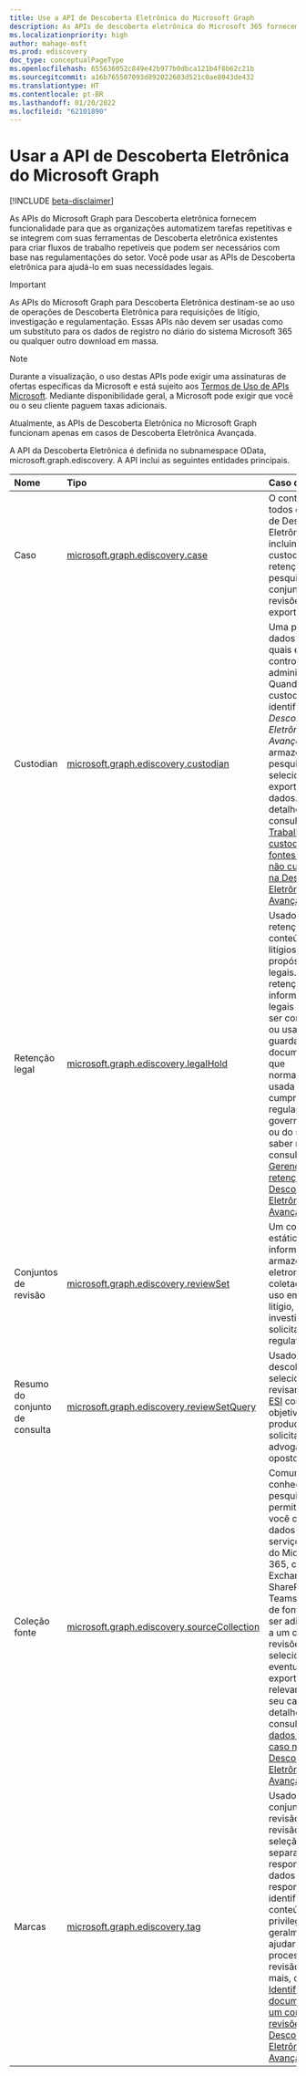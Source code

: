 ```yaml
---
title: Use a API de Descoberta Eletrônica do Microsoft Graph
description: As APIs de descoberta eletrônica do Microsoft 365 fornecem funcionalidade para que as organizações automatizem tarefas repetitivas e se integrem às ferramentas de descoberta eletrônica existentes para criar fluxos de trabalho repetíveis que podem ser necessários com base nas regulamentações do setor. Você pode usar as APIs de descoberta eletrônica para ajudá-lo em suas necessidades legais.
ms.localizationpriority: high
author: mahage-msft
ms.prod: ediscovery
doc_type: conceptualPageType
ms.openlocfilehash: 655636052c849e42b977b0dbca121b4f8b62c21b
ms.sourcegitcommit: a16b765507093d892022603d521c0ae8043de432
ms.translationtype: HT
ms.contentlocale: pt-BR
ms.lasthandoff: 01/20/2022
ms.locfileid: "62101890"
---
```

# <a name="use-the-microsoft-graph-ediscovery-api"></a>Usar a API de Descoberta Eletrônica do Microsoft Graph

[!INCLUDE [beta-disclaimer](../../includes/beta-disclaimer.md)]

As APIs do Microsoft Graph para Descoberta eletrônica fornecem funcionalidade para que as organizações automatizem tarefas repetitivas e se integrem com suas ferramentas de Descoberta eletrônica existentes para criar fluxos de trabalho repetíveis que podem ser necessários com base nas regulamentações do setor. Você pode usar as APIs de Descoberta eletrônica para ajudá-lo em suas necessidades legais.

> [!IMPORTANT]
> As APIs do Microsoft Graph para Descoberta Eletrônica destinam-se ao uso de operações de Descoberta Eletrônica para requisições de litígio, investigação e regulamentação. Essas APIs não devem ser usadas como um substituto para os dados de registro no diário do sistema Microsoft 365 ou qualquer outro download em massa.

> [!NOTE]
> Durante a visualização, o uso destas APIs pode exigir uma assinaturas de ofertas específicas da Microsoft e está sujeito aos [Termos de Uso de APIs Microsoft](/legal/microsoft-apis/terms-of-use?context=graph%252fcontext).  Mediante disponibilidade geral, a Microsoft pode exigir que você ou o seu cliente paguem taxas adicionais.
>
> Atualmente, as APIs de Descoberta Eletrônica no Microsoft Graph funcionam apenas em casos de Descoberta Eletrônica Avançada.

A API da Descoberta Eletrônica é definida no subnamespace OData, microsoft.graph.ediscovery. A API inclui as seguintes entidades principais.

| Nome | Tipo       | Caso de uso |
|:-|:-|:-|
| Caso | [microsoft.graph.ediscovery.case](ediscovery-case.md) | O contêiner para todos os objetos de Descoberta Eletrônica, incluindo custodiantes, retenções, pesquisas, conjuntos de revisões e exportações. |
| Custodian | [microsoft.graph.ediscovery.custodian](ediscovery-custodian.md) | Uma pessoa e os dados sobre os quais ela tem controle administrativo. Quando os custodiantes são identificados, *Descoberta Eletrônica Avançada* pode armazenar, pesquisar, selecionar e exportar seus dados. Para detalhes, consulte [Trabalhar com custodiantes e fontes de dados não custodiais na Descoberta Eletrônica Avançada](/microsoft-365/compliance/managing-custodians).|
| Retenção legal | [microsoft.graph.ediscovery.legalHold](ediscovery-legalhold.md) | Usado para retenção de conteúdo para litígios e propósitos legais. A retenção de informações legais não deve ser confundida ou usada como guarda de documentos, que normalmente é usada para cumprir regulamentações governamentais ou do setor. Para saber mais, consulte [Gerenciar retenções na Descoberta Eletrônica Avançada](/microsoft-365/compliance/managing-holds).|
| Conjuntos de revisão| [microsoft.graph.ediscovery.reviewSet](ediscovery-reviewset.md) | Um conjunto estático de informações armazenadas eletronicamente coletadas para uso em um litígio, investigação ou solicitação regulatória. |
| Resumo do conjunto de consulta | [microsoft.graph.ediscovery.reviewSetQuery](ediscovery-reviewsetquery.md) | Usado para descobrir, selecionar, revisar e marcar [ESI](https://en.wikipedia.org/wiki/Electronically_stored_information_(Federal_Rules_of_Civil_Procedure)) com o objetivo de produção para o solicitante ou advogado oposto.|
| Coleção fonte| [microsoft.graph.ediscovery.sourceCollection](ediscovery-sourcecollection.md)| Comumente conhecido como pesquisas, permite que você colete dados dos serviços ativos do Microsoft 365, como Exchange, SharePoint e Teams. Coleções de fontes podem ser adicionadas a um conjunto de revisões para selecionar e, eventualmente, exportar dados relevantes para o seu caso. Para detalhes, consulte [Coletar dados para um caso na Descoberta Eletrônica Avançada](/microsoft-365/compliance/collecting-data-for-ediscovery).|
| Marcas | [microsoft.graph.ediscovery.tag](ediscovery-tag.md) | Usado em um conjunto de revisão durante a revisão ou seleção para separar dados responsivos de dados não responsivos, identificar conteúdo privilegiado ou geralmente ajudar no processo de revisão.  Para mais, consulte [Identificar documentos em um conjunto de revisões em Descoberta Eletrônica Avançada](/microsoft-365/compliance/tagging-documents).|